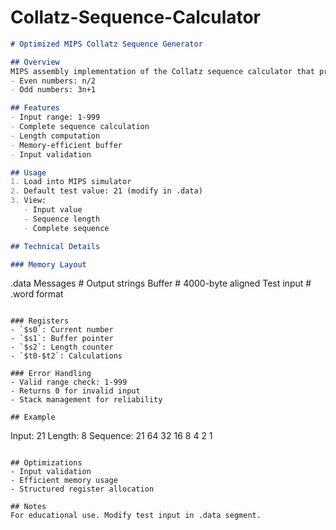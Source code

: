 # Collatz-Sequence-Calculator

```markdown
# Optimized MIPS Collatz Sequence Generator

## Overview
MIPS assembly implementation of the Collatz sequence calculator that processes positive integers according to:
- Even numbers: n/2
- Odd numbers: 3n+1

## Features
- Input range: 1-999
- Complete sequence calculation
- Length computation
- Memory-efficient buffer
- Input validation

## Usage
1. Load into MIPS simulator
2. Default test value: 21 (modify in .data)
3. View:
   - Input value
   - Sequence length
   - Complete sequence

## Technical Details

### Memory Layout
```
.data
  Messages     # Output strings
  Buffer       # 4000-byte aligned
  Test input   # .word format
```

### Registers
- `$s0`: Current number
- `$s1`: Buffer pointer
- `$s2`: Length counter
- `$t0-$t2`: Calculations

### Error Handling
- Valid range check: 1-999
- Returns 0 for invalid input
- Stack management for reliability

## Example
```
Input: 21
Length: 8
Sequence: 21 64 32 16 8 4 2 1
```

## Optimizations
- Input validation
- Efficient memory usage
- Structured register allocation

## Notes
For educational use. Modify test input in .data segment.
```
